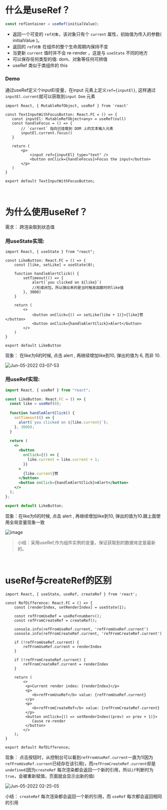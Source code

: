 # 什么是useRef？

```js
const refContainer = useRef(initialValue);
```

- 返回一个可变的 `ref对象`，该对象只有个 `current` 属性，初始值为传入的参数( initialValue )。
- 返回的 `ref对象` 在组件的整个生命周期内保持不变
- 当更新 `current` 值时并不会 re-render ，这是与 `useState` 不同的地方
- 可以保存任何类型的值: dom、对象等任何可辨值
- useRef 类似于类组件的 this

### Demo

通过useRef定义个inputEl变量，在input 元素上定义`ref={inputEl}`, 这样通过`inputEl.current`就可以获取到`input Dom` 元素
```tsx
import React, { MutableRefObject, useRef } from 'react'

const TextInputWithFocusButton: React.FC = () => {
   const inputEl: MutableRefObject<any> = useRef(null)
   const handleFocus = () => {
       // `current` 指向已挂载到 DOM 上的文本输入元素
       inputEl.current.focus()
   }
   
   return (
       <p>
           <input ref={inputEl} type="text" />
           <button onClick={handleFocus}>Focus the input</button>
       </p>
   )
}

export default TextInputWithFocusButton;
```
<br>

# 为什么使用useRef？

需求： 跨渲染取到状态值


### 用useState实现:
```tsx
import React, { useState } from "react";

const LikeButton: React.FC = () => {
    const [like, setLike] = useState(0);
    
    function handleAlertClick() {
        setTimeout(() => {
            alert(`you clicked on ${like}`) 
            //形成闭包，所以弹出来的是当时触发函数时的like值
        }, 3000)
    }
    
    return (
        <>
            <button onClick={() => setLike(like + 1)}>{like}赞</button>
            <button onClick={handleAlertClick}>Alert</button>
        </>
    )
}

export default LikeButton
```
现象： 在like为6的时候, 点击 alert , 再继续增加like到10, 弹出的值为 6, 而非 10.

![Jun-05-2022 03-07-53](https://user-images.githubusercontent.com/74364990/172022211-21dc1348-3dfd-432e-931f-d508480a5e0e.gif)


### 用useRef实现:

```jsx
import React, { useRef } from "react";

const LikeButton: React.FC = () => {
  const like = useRef(0);
  
  function handleAlertClick() {
    setTimeout(() => {
      alert(`you clicked on ${like.current}`);
    }, 3000);
  }
  
  return (
    <>
      <button
        onClick={() => {
          like.current = like.current + 1;
        }}
      >
        {like.current}赞
      </button>
      <button onClick={handleAlertClick}>Alert</button>
    </>
  );
};

export default LikeButton;
```
现象：在like为6的时候, 点击 alert , 再继续增加like到10, 弹出的值为10.跟上面使用全局变量现象一致

![image](https://user-images.githubusercontent.com/74364990/171950399-19e9030f-d517-4b42-80ea-37e4570cbd72.png)

>小结：采用useRef,作为组件实例的变量，保证获取到的数据肯定是最新的。

<br>

# useRef与createRef的区别

```tsx
import React, { useState, useRef, createRef } from 'react';

const RefDifference: React.FC = () => {
    const [renderIndex, setRenderIndex] = useState(1);
    
    const refFromUseRef = useRef<number>();
    const refFromCreateRef = createRef();
    
    console.info(refFromUseRef.current, 'refFromUseRef.current')
    console.info(refFromCreateRef.current, 'refFromCreateRef.current')
    
    if (!refFromUseRef.current) {
        refFromUseRef.current = renderIndex
    }

    if (!refFromCreateRef.current) {
        refFromCreateRef.current = renderIndex
    }
    
    return (
        <>
         <p>Current render index: {renderIndex}</p>
         <p>
            <b>refFromUseRef</b> value: {refFromUseRef.current}
         </p>
         <p>
            <b>refFromCreateRef</b> value: {refFromCreateRef.current}
         </p>
         <button onClick={() => setRenderIndex((prev) => prev + 1)}>
            Cause re-render
         </button>
        </>
    );
}

export default RefDifference;
```
现象：
点击按钮时，从控制台可以看到`refFromUseRef.current`一直为1(因为`refFromUseRef.current`已经存在该引用)，而`refFromCreateRef.current`却是`undefined`(因为`createRef` 每次渲染都会返回一个新的引用，所以`if`判断时为`true`，会被重新赋值，页面就会显示出新的值)

![Jun-05-2022 02-25-05](https://user-images.githubusercontent.com/74364990/172020828-657738da-974a-4717-86b2-f5d65cf7e743.gif)


小结： `createRef` 每次渲染都会返回一个新的引用，而 `useRef` 每次都会返回相同的引用


